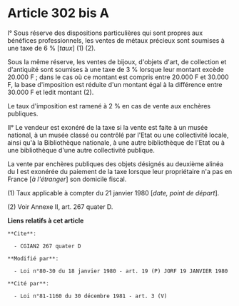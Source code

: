 # Article 302 bis A

I° Sous réserve des dispositions particulières qui sont propres aux bénéfices professionnels, les ventes de métaux précieux
sont soumises à une taxe de 6 % [*taux*] (1) (2).

Sous la même réserve, les ventes de bijoux, d'objets d'art, de collection et d'antiquité sont soumises à une taxe de 3 %
lorsque leur montant excède 20.000 F ; dans le cas où ce montant est compris entre 20.000 F et 30.000 F, la base d'imposition
est réduite d'un montant égal à la différence entre 30.000 F et ledit montant (2).

Le taux d'imposition est ramené à 2 % en cas de vente aux enchères publiques.

II° Le vendeur est exonéré de la taxe si la vente est faite à un musée national, à un musée classé ou contrôlé par l'Etat ou
une collectivité locale, ainsi qu'à la Bibliothèque nationale, à une autre bibliothèque de l'Etat ou à une bibliothèque d'une
autre collectivité publique.

La vente par enchères publiques des objets désignés au deuxième alinéa du I est exonérée du paiement de la taxe lorsque leur
propriétaire n'a pas en France [*à l'étranger*] son domicile fiscal.

(1) Taux applicable à compter du 21 janvier 1980 [*date, point de départ*].

(2) Voir Annexe II, art. 267 quater D.

**Liens relatifs à cet article**

	**Cite**:

	  - CGIAN2 267 quater D

	**Modifié par**:

	  - Loi n°80-30 du 18 janvier 1980 - art. 19 (P) JORF 19 JANVIER 1980

	**Cité par**:

	  - Loi n°81-1160 du 30 décembre 1981 - art. 3 (V)
